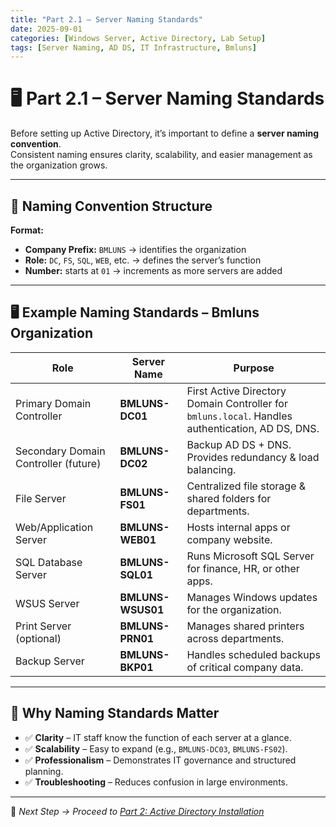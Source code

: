 ```yaml
---
title: "Part 2.1 – Server Naming Standards"
date: 2025-09-01
categories: [Windows Server, Active Directory, Lab Setup]
tags: [Server Naming, AD DS, IT Infrastructure, Bmluns]
---
```


# 🖥️ Part 2.1 – Server Naming Standards

Before setting up Active Directory, it’s important to define a **server naming convention**.  
Consistent naming ensures clarity, scalability, and easier management as the organization grows.

---

## 📌 Naming Convention Structure

**Format:**  

- **Company Prefix:** `BMLUNS` → identifies the organization  
- **Role:** `DC`, `FS`, `SQL`, `WEB`, etc. → defines the server’s function  
- **Number:** starts at `01` → increments as more servers are added  

---

## 🖥️ Example Naming Standards – Bmluns Organization  

| **Role**                  | **Server Name**   | **Purpose** |
|----------------------------|------------------|-------------|
| Primary Domain Controller  | **BMLUNS-DC01**  | First Active Directory Domain Controller for `bmluns.local`. Handles authentication, AD DS, DNS. |
| Secondary Domain Controller (future) | **BMLUNS-DC02** | Backup AD DS + DNS. Provides redundancy & load balancing. |
| File Server                | **BMLUNS-FS01**  | Centralized file storage & shared folders for departments. |
| Web/Application Server     | **BMLUNS-WEB01** | Hosts internal apps or company website. |
| SQL Database Server        | **BMLUNS-SQL01** | Runs Microsoft SQL Server for finance, HR, or other apps. |
| WSUS Server                | **BMLUNS-WSUS01** | Manages Windows updates for the organization. |
| Print Server (optional)    | **BMLUNS-PRN01** | Manages shared printers across departments. |
| Backup Server              | **BMLUNS-BKP01** | Handles scheduled backups of critical company data. |

---

## 📌 Why Naming Standards Matter

- ✅ **Clarity** – IT staff know the function of each server at a glance.  
- ✅ **Scalability** – Easy to expand (e.g., `BMLUNS-DC03`, `BMLUNS-FS02`).  
- ✅ **Professionalism** – Demonstrates IT governance and structured planning.  
- ✅ **Troubleshooting** – Reduces confusion in large environments.  

---

📖 *Next Step → Proceed to [Part 2: Active Directory Installation](./2025-09-01-part2-ad-ds-installation.md)*  
